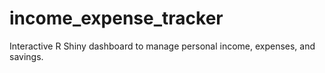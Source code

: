 # income_expense_tracker
Interactive R Shiny dashboard to manage personal income, expenses, and savings.
